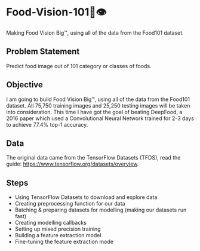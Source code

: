 # Food-Vision-101🍔👁️
Making Food Vision Big™, using all of the data from the Food101 dataset.


## Problem Statement
Predict food image out of 101 category or classes of foods.

## Objective
I am going to build Food Vision Big™, using all of the data from the Food101 dataset. All 75,750 training images and 25,250 testing images will be taken into consideration. This time I have got the goal of beating DeepFood, a 2016 paper which used a Convolutional Neural Network trained for 2-3 days to achieve 77.4% top-1 accuracy.

## Data
The original data came from the TensorFlow Datasets (TFDS), read the guide: https://www.tensorflow.org/datasets/overview.

## Steps
* Using TensorFlow Datasets to download and explore data
* Creating preprocessing function for our data
* Batching & preparing datasets for modelling (making our datasets run fast)
* Creating modelling callbacks
* Setting up mixed precision training
* Building a feature extraction model
* Fine-tuning the feature extraction mode
